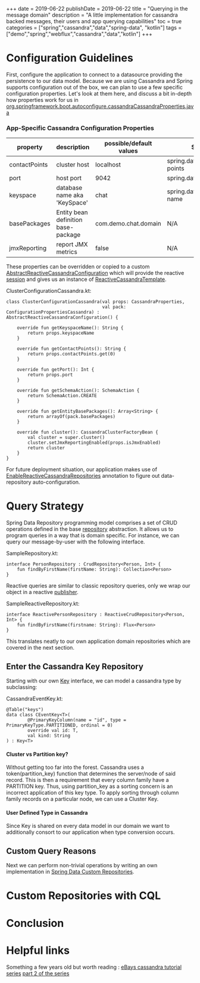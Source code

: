 +++
date = 2019-06-22
publishDate = 2019-06-22
title = "Querying in the message domain"
description = "A little implementation for cassandra backed messages, their users and app querying capabilities"
toc = true
categories = ["spring","cassandra","data","spring-data", "kotlin"]
tags = ["demo","spring","webflux","cassandra","data","kotlin"]
+++

# Configuration Guidelines

First, configure the application to connect to a datasource providing the persistence to our data model. Because we are using Cassandra and Spring supports configuration out of the box,
we can plan to use a few specific configuration properties. Let's look at them here, and discuss a bit in-depth how properties work for us in [org.springframework.boot.autoconfigure.cassandraCassandraProperties.java](https://docs.spring.io/spring-boot/docs/current/api/org/springframework/boot/autoconfigure/cassandra/CassandraProperties.html)

### App-Specific Cassandra Configuration Properties

| property | description | possible/default values| Spring property |
|---------|-------------|-----------------------|-------------------|
| contactPoints | cluster host | localhost| spring.data.cassandra.contact-points |
| port | host port | 9042 | spring.data.cassandra.port |
| keyspace | database name aka 'KeySpace' | chat | spring.data.cassandra.keyspace-name |
| basePackages | Entity bean definition base-package | com.demo.chat.domain | N/A |
| jmxReporting | report JMX metrics | false | N/A |


These properties can be overridden or copied to a custom [AbstractReactiveCassandraConfiguration](https://docs.spring.io/spring-data/cassandra/docs/current/api/org/springframework/data/cassandra/config/AbstractReactiveCassandraConfiguration.html) 
which will provide the reactive [session](https://docs.spring.io/spring-data/cassandra/docs/current/api/org/springframework/data/cassandra/ReactiveSession.html) and gives us an instance of [ReactiveCassandraTemplate](https://docs.spring.io/spring-data/cassandra/docs/current/api/org/springframework/data/cassandra/core/ReactiveCassandraTemplate.html).

ClusterConfigurationCassandra.kt:

    class ClusterConfigurationCassandra(val props: CassandraProperties,
                                        val pack: ConfigurationPropertiesCassandra) : AbstractReactiveCassandraConfiguration() {
    
        override fun getKeyspaceName(): String {
            return props.keyspaceName
        }
    
        override fun getContactPoints(): String {
            return props.contactPoints.get(0)
        }
    
        override fun getPort(): Int {
            return props.port
        }
    
        override fun getSchemaAction(): SchemaAction {
            return SchemaAction.CREATE
        }
    
        override fun getEntityBasePackages(): Array<String> {
            return arrayOf(pack.basePackages)
        }
    
        override fun cluster(): CassandraClusterFactoryBean {
            val cluster = super.cluster()
            cluster.setJmxReportingEnabled(props.isJmxEnabled)
            return cluster
        }
    }
	      
For future deployment situation, our application makes use of [EnableReactiveCassandraRepositories](https://github.com/spring-projects/spring-data-cassandra/blob/master/src/main/asciidoc/reference/reactive-cassandra-repositories.adoc) annotation
to figure out data-repository auto-configuration.

# Query Strategy

Spring Data Repository programming model comprises a set of CRUD operations defined in the base [repository](https://docs.spring.io/spring-data/data-commons/docs/current/reference/html/#repositories) abstraction.
It allows us to program queries in a way that is domain specific. For instance, we can query our message-by-user with the following interface.

SampleRepository.kt:

    interface PersonRepository : CrudRepository<Person, Int> {
        fun findByFirstName(firstName: String): Collection<Person>
    }

Reactive queries are similar to classic repository queries, only we wrap our <Element> object in a reactive [publisher](https://projectreactor.io/docs/core/release/api/reactor/core/publisher/Flux.html).

SampleReactiveRepository.kt:

    interface ReactivePersonRepository : ReactiveCrudRepository<Person, Int> {
        fun findByFirstName(firstname: String): Flux<Person>
    }
    
This translates neatly to our own application domain repositories which are covered in the next section.

## Enter the Cassandra Key Repository

Starting with our own [Key](https://github.com/marios-code-path/demo-chat/blob/master/chat-core/src/main/kotlin/com/demo/chat/domain/KeyDataPair.kt) interface, we can model a cassandra type by subclassing:

CassandraEventKey.kt:

    @Table("keys")
    data class CEventKey<T>(
            @PrimaryKeyColumn(name = "id", type = PrimaryKeyType.PARTITIONED, ordinal = 0)
            override val id: T,
            val kind: String
    ) : Key<T>

#### Cluster vs Partition key? 

Without getting too far into the forest. 
Cassandra uses a token(partition_key) function that determines the server/node of said record. This is then a requirement that every column family have a PARTITION key.
Thus, using partition_key as a sorting concern is an incorrect application of this key type. To apply sorting through column family records on a particular node, we can use a Cluster Key. 

#### User Defined Type in Cassandra

Since Key is shared on every data model in our domain we want to additionally consort to
our application when type conversion occurs.

## Custom Query Reasons

Next we can perform non-trivial operations by writing an own implementation in  [Spring Data Custom Repositories](https://docs.spring.io/spring-data/jpa/docs/current/reference/html/#repositories.custom-implementations).

# Custom Repositories with CQL




# Conclusion 

# Helpful links

Something a few years old but worth reading : 
[eBays cassandra tutorial series](https://www.ebayinc.com/stories/blogs/tech/cassandra-data-modeling-best-practices-part-1/)
[part 2 of the series](https://www.ebayinc.com/stories/blogs/tech/cassandra-data-modeling-best-practices-part-2/)


